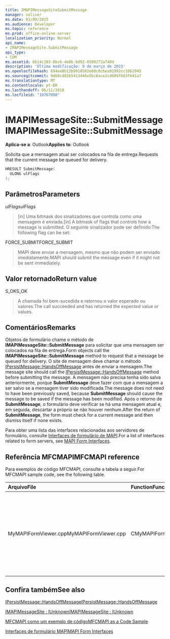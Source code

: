 ```yaml
---
title: IMAPIMessageSiteSubmitMessage
manager: soliver
ms.date: 03/09/2015
ms.audience: Developer
ms.topic: reference
ms.prod: office-online-server
localization_priority: Normal
api_name:
- IMAPIMessageSite.SubmitMessage
api_type:
- COM
ms.assetid: 6b14c383-8bc6-4e86-bd92-0500272af40d
description: 'Última modificação: 9 de março de 2015'
ms.openlocfilehash: 694ee8b12b9918502e60c0c6ea92992cc1062945
ms.sourcegitcommit: 9d60cd82b5413446e5bc8ace2cd689f683fb41a7
ms.translationtype: MT
ms.contentlocale: pt-BR
ms.lasthandoff: 06/11/2018
ms.locfileid: "19767098"
---
```

# <a name="imapimessagesitesubmitmessage"></a><span data-ttu-id="d7fe9-103">IMAPIMessageSite::SubmitMessage</span><span class="sxs-lookup"><span data-stu-id="d7fe9-103">IMAPIMessageSite::SubmitMessage</span></span>

  
  
<span data-ttu-id="d7fe9-104">**Aplica-se a**: Outlook</span><span class="sxs-lookup"><span data-stu-id="d7fe9-104">**Applies to**: Outlook</span></span> 
  
<span data-ttu-id="d7fe9-105">Solicita que a mensagem atual ser colocados na fila de entrega.</span><span class="sxs-lookup"><span data-stu-id="d7fe9-105">Requests that the current message be queued for delivery.</span></span>
  
```cpp
HRESULT SubmitMessage(
  ULONG ulFlags
);
```

## <a name="parameters"></a><span data-ttu-id="d7fe9-106">Parâmetros</span><span class="sxs-lookup"><span data-stu-id="d7fe9-106">Parameters</span></span>

 <span data-ttu-id="d7fe9-107">_ulFlags_</span><span class="sxs-lookup"><span data-stu-id="d7fe9-107">_ulFlags_</span></span>
  
> <span data-ttu-id="d7fe9-108">[in] Uma bitmask dos sinalizadores que controla como uma mensagem é enviada.</span><span class="sxs-lookup"><span data-stu-id="d7fe9-108">[in] A bitmask of flags that controls how a message is submitted.</span></span> <span data-ttu-id="d7fe9-109">O seguinte sinalizador pode ser definido:</span><span class="sxs-lookup"><span data-stu-id="d7fe9-109">The following flag can be set:</span></span>
    
<span data-ttu-id="d7fe9-110">FORCE_SUBMIT</span><span class="sxs-lookup"><span data-stu-id="d7fe9-110">FORCE_SUBMIT</span></span> 
  
> <span data-ttu-id="d7fe9-111">MAPI deve enviar a mensagem, mesmo que não podem ser enviado imediatamente.</span><span class="sxs-lookup"><span data-stu-id="d7fe9-111">MAPI should submit the message even if it might not be sent immediately.</span></span>
    
## <a name="return-value"></a><span data-ttu-id="d7fe9-112">Valor retornado</span><span class="sxs-lookup"><span data-stu-id="d7fe9-112">Return value</span></span>

<span data-ttu-id="d7fe9-113">S_OK</span><span class="sxs-lookup"><span data-stu-id="d7fe9-113">S_OK</span></span> 
  
> <span data-ttu-id="d7fe9-114">A chamada foi bem-sucedida e retornou o valor esperado ou valores.</span><span class="sxs-lookup"><span data-stu-id="d7fe9-114">The call succeeded and has returned the expected value or values.</span></span>
    
## <a name="remarks"></a><span data-ttu-id="d7fe9-115">Comentários</span><span class="sxs-lookup"><span data-stu-id="d7fe9-115">Remarks</span></span>

<span data-ttu-id="d7fe9-116">Objetos de formulário chame o método de **IMAPIMessageSite::SubmitMessage** para solicitar que uma mensagem ser colocados na fila de entrega.</span><span class="sxs-lookup"><span data-stu-id="d7fe9-116">Form objects call the **IMAPIMessageSite::SubmitMessage** method to request that a message be queued for delivery.</span></span> <span data-ttu-id="d7fe9-117">O site de mensagem deve chamar o método [IPersistMessage::HandsOffMessage](ipersistmessage-handsoffmessage.md) antes de enviar a mensagem.</span><span class="sxs-lookup"><span data-stu-id="d7fe9-117">The message site should call the [IPersistMessage::HandsOffMessage](ipersistmessage-handsoffmessage.md) method before submitting the message.</span></span> <span data-ttu-id="d7fe9-118">A mensagem não precisa tenha sido salva anteriormente, porque **SubmitMessage** deve fazer com que a mensagem a ser salvo se a mensagem tiver sido modificada.</span><span class="sxs-lookup"><span data-stu-id="d7fe9-118">The message does not need to have been previously saved, because **SubmitMessage** should cause the message to be saved if the message has been modified.</span></span> <span data-ttu-id="d7fe9-119">Após o retorno de **SubmitMessage**, o formulário deve verificar se há uma mensagem atual e, em seguida, descartar a próprio se não houver nenhum.</span><span class="sxs-lookup"><span data-stu-id="d7fe9-119">After the return of **SubmitMessage**, the form must check for a current message and then dismiss itself if none exists.</span></span> 
  
<span data-ttu-id="d7fe9-120">Para obter uma lista das interfaces relacionadas aos servidores de formulário, consulte [Interfaces de formulário de MAPI](mapi-form-interfaces.md).</span><span class="sxs-lookup"><span data-stu-id="d7fe9-120">For a list of interfaces related to form servers, see [MAPI Form Interfaces](mapi-form-interfaces.md).</span></span>
  
## <a name="mfcmapi-reference"></a><span data-ttu-id="d7fe9-121">Referência MFCMAPI</span><span class="sxs-lookup"><span data-stu-id="d7fe9-121">MFCMAPI reference</span></span>

<span data-ttu-id="d7fe9-122">Para exemplos de código MFCMAPI, consulte a tabela a seguir.</span><span class="sxs-lookup"><span data-stu-id="d7fe9-122">For MFCMAPI sample code, see the following table.</span></span>
  
|<span data-ttu-id="d7fe9-123">**Arquivo**</span><span class="sxs-lookup"><span data-stu-id="d7fe9-123">**File**</span></span>|<span data-ttu-id="d7fe9-124">**Function**</span><span class="sxs-lookup"><span data-stu-id="d7fe9-124">**Function**</span></span>|<span data-ttu-id="d7fe9-125">**Comment**</span><span class="sxs-lookup"><span data-stu-id="d7fe9-125">**Comment**</span></span>|
|:-----|:-----|:-----|
|<span data-ttu-id="d7fe9-126">MyMAPIFormViewer.cpp</span><span class="sxs-lookup"><span data-stu-id="d7fe9-126">MyMAPIFormViewer.cpp</span></span>  <br/> |<span data-ttu-id="d7fe9-127">CMyMAPIFormViewer::SubmitMessage</span><span class="sxs-lookup"><span data-stu-id="d7fe9-127">CMyMAPIFormViewer::SubmitMessage</span></span>  <br/> |<span data-ttu-id="d7fe9-128">MFCMAPI usa o método **IMAPIMessageSite::SubmitMessage** para salvar a mensagem.</span><span class="sxs-lookup"><span data-stu-id="d7fe9-128">MFCMAPI uses the **IMAPIMessageSite::SubmitMessage** method to save the message.</span></span> <span data-ttu-id="d7fe9-129">Primeiro, ele chama o método **IPersistMessage::HandsOffMessage** e, em seguida, ele chama **SubmitMessage**.</span><span class="sxs-lookup"><span data-stu-id="d7fe9-129">First, it calls the **IPersistMessage::HandsOffMessage** method, and then it calls **SubmitMessage**.</span></span>  <br/> |
   
## <a name="see-also"></a><span data-ttu-id="d7fe9-130">Confira também</span><span class="sxs-lookup"><span data-stu-id="d7fe9-130">See also</span></span>



[<span data-ttu-id="d7fe9-131">IPersistMessage::HandsOffMessage</span><span class="sxs-lookup"><span data-stu-id="d7fe9-131">IPersistMessage::HandsOffMessage</span></span>](ipersistmessage-handsoffmessage.md)
  
[<span data-ttu-id="d7fe9-132">IMAPIMessageSite : IUnknown</span><span class="sxs-lookup"><span data-stu-id="d7fe9-132">IMAPIMessageSite : IUnknown</span></span>](imapimessagesiteiunknown.md)


[<span data-ttu-id="d7fe9-133">MFCMAPI como um exemplo de código</span><span class="sxs-lookup"><span data-stu-id="d7fe9-133">MFCMAPI as a Code Sample</span></span>](mfcmapi-as-a-code-sample.md)
  
[<span data-ttu-id="d7fe9-134">Interfaces de formulário MAPI</span><span class="sxs-lookup"><span data-stu-id="d7fe9-134">MAPI Form Interfaces</span></span>](mapi-form-interfaces.md)

